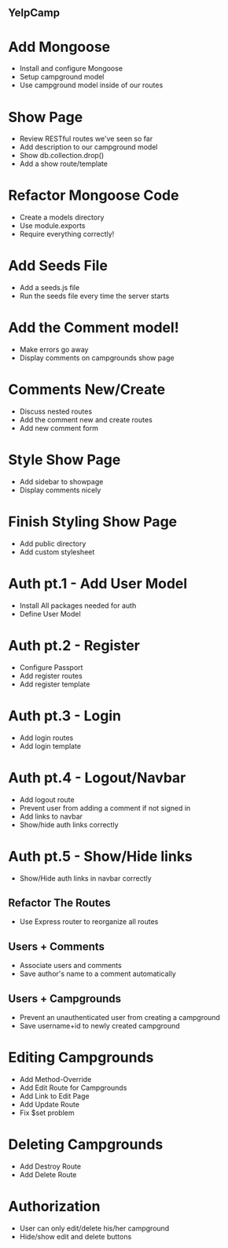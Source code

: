 ## YelpCamp

# Add Mongoose
* Install and configure Mongoose
* Setup campground model
* Use campground model inside of our routes

# Show Page
* Review RESTful routes we've seen so far
* Add description to our campground model
* Show db.collection.drop()
* Add a show route/template

 # Refactor Mongoose Code
 * Create a models directory
 * Use module.exports
 * Require everything correctly!

 # Add Seeds File
 * Add a seeds.js file
 * Run the seeds file every time the server starts

 # Add the Comment model!
 * Make errors go away
 * Display comments on campgrounds show page

 # Comments New/Create
 * Discuss nested routes
 * Add the comment new and create routes
 * Add new comment form

 # Style Show Page
 * Add sidebar to showpage
 * Display comments nicely

 # Finish Styling Show Page
 * Add public directory
 * Add custom stylesheet

# Auth pt.1 - Add User Model
* Install All packages needed for auth
* Define User Model

# Auth pt.2 - Register
* Configure Passport
* Add register routes
* Add register template

# Auth pt.3 - Login
* Add login routes
* Add login template

# Auth pt.4 - Logout/Navbar
* Add logout route
* Prevent user from adding a comment if not signed in
* Add links to navbar
* Show/hide auth links correctly

# Auth pt.5 - Show/Hide links
* Show/Hide auth links in navbar correctly

## Refactor The Routes
* Use Express router to reorganize all routes

## Users + Comments
* Associate users and comments
* Save author's name to a comment automatically

## Users + Campgrounds 
* Prevent an unauthenticated user from creating a campground
* Save username+id to newly created campground

# Editing Campgrounds
* Add Method-Override
* Add Edit Route for Campgrounds
* Add Link to Edit Page
* Add Update Route
* Fix $set problem

# Deleting Campgrounds
* Add Destroy Route
* Add Delete Route

# Authorization
* User can only edit/delete his/her campground
* Hide/show edit and delete buttons
